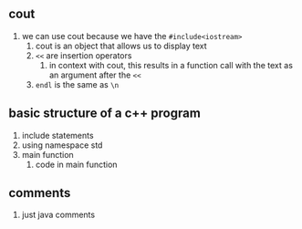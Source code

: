 ## cout
1. we can use cout because we have the `#include<iostream>`
   1. cout is an object that allows us to display text
   2. `<<` are insertion operators
      1. in context with cout, this results in a function call with the text as an argument after the `<<`
   3. `endl` is the same as `\n`

## basic structure of a c++ program
1. include statements
2. using namespace std
3. main function
   1. code in main function

## comments
1. just java comments